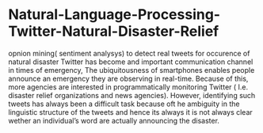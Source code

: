 # Natural-Language-Processing-Twitter-Natural-Disaster-Relief
opnion mining( sentiment analysys) to detect real tweets for occurence of natural disaster
Twitter has become and important communication channel in times of emergency, The ubiquitousness of smartphones enables people announce an emergency they are observing in real-time. Because of this, more agencies are interested in programmatically monitoring Twitter ( I.e. disaster relief organizations and news agencies). However, identifying such tweets has always been a difficult task because oft he ambiguity in the linguistic structure of the tweets and hence its always it is not always clear wether an individual’s word are actually announcing the disaster.
